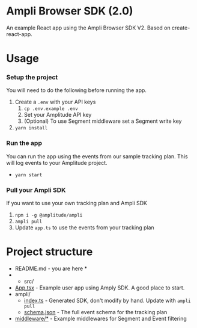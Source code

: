 # Ampli Browser SDK (2.0)

An example React app using the Ampli Browser SDK V2. Based on create-react-app.

# Usage

### Setup the project

You will need to do the following before running the app.

1. Create a `.env` with your API keys
   1. `cp .env.example .env`
   2. Set your Amplitude API key
   3. (Optional) To use Segment middleware set a Segment write key
2. `yarn install`

### Run the app

You can run the app using the events from our sample tracking plan. This will log events to your Amplitude project.

- `yarn start`

### Pull your Ampli SDK

If you want to use your own tracking plan and Ampli SDK

1. `npm i -g @amplitude/ampli`
2. `ampli pull`
3. Update `app.ts` to use the events from your tracking plan

# Project structure

- README.md - you are here \*
- - src/
- [App.tsx](src/App.tsx) - Example user app using Amply SDK. A good place to start.
- ampli/
  - [index.ts](src/ampli/index.ts) - Generated SDK, don't modify by hand. Update with `ampli pull`
  - [schema.json](src/ampli/schema.json) - The full event schema for the tracking plan
- [middleware/\*](src/middleware) - Example middlewares for Segment and Event filtering
